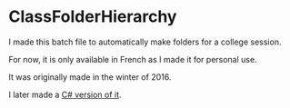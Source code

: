 # ClassFolderHierarchy
I made this batch file to automatically make folders for a college session.

For now, it is only available in French as I made it for personal use.

It was originally made in the winter of 2016.

I later made a [C# version of it](https://github.com/ultreson/ClassFolderHierarchyGUI).
